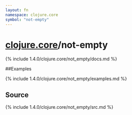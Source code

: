 ```yaml
---
layout: fn
namespace: clojure.core
symbol: "not-empty"
---
```


# [clojure.core](../)/not-empty

{% include 1.4.0/clojure.core/not_empty/docs.md %}

##Examples

{% include 1.4.0/clojure.core/not_empty/examples.md %}
## Source
{% include 1.4.0/clojure.core/not_empty/src.md %}

